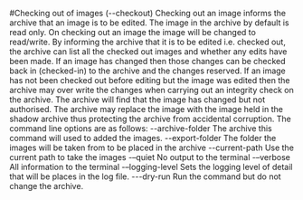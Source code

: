 #Checking out of images (--checkout)
Checking out an image informs the archive that an image is to be edited. The image in the archive by default is read only. On checking out an image the image will be changed to read/write. By informing the archive that it is to be edited i.e. checked out, the archive can list all the checked out images and whether any edits have been made. If an image has changed then those changes can be checked back in (checked-in) to the archive and the changes reserved.
If an image has not been checked out before editing but the image was edited then the archive may over write the changes when carrying out an integrity check on the archive. The archive will find that the image has changed but not authorised. The archive may replace the image with the image held in the shadow archive thus protecting the archive from accidental corruption.
The command line options are as follows:
--archive-folder	The archive this command will used to added the images.
--export-folder	The folder the images will be taken from to be placed in the archive
--current-path 	Use the current path to take the images
-–quiet	No output to the terminal
-–verbose	All information to the terminal
-–logging-level	Sets the logging level of detail that will be places in the log file.
---dry-run	Run the command but do not change the archive. 

